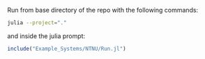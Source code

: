 Run from base directory of the repo with the following commands:

```bash
julia --project="."
```
and inside the julia prompt:

```julia
include("Example_Systems/NTNU/Run.jl")
```